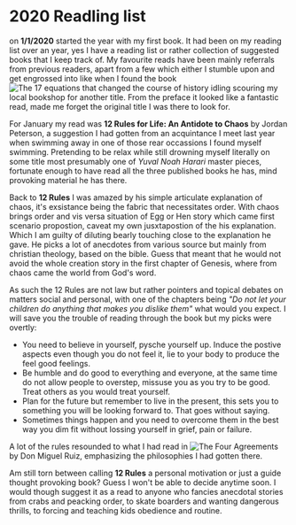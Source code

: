 # 2020 Readling list

on **1/1/2020** started the year with my first book. It had been on my reading list over an year, yes I have a reading list or rather collection of suggested books that I keep track of. My favourite reads have been mainly referrals from previous readers, apart from a few which either I stumble upon and get engrossed into like when I found the book ![The 17 equations that changed the course of history](https://images-na.ssl-images-amazon.com/images/I/51zc7ZMRzNL._SX331_BO1,204,203,200_.jpg) idling scouring my local bookshop for another title. From the preface it looked like a fantastic read, made me forget the original title I was there to look for.

For January my read was **12 Rules for Life: An Antidote to Chaos** by Jordan Peterson, a suggestion I had gotten from an acquintance I meet last year when swimming away in one of those rear occassions I found myself swimming. Pretending to be relax while still drowning myself literally on some title most presumably one of _Yuval Noah Harari_ master pieces, fortunate enough to have read all the three published books he has, mind provoking material he has there.

Back to **12 Rules** I was amazed by his simple articulate explanation of chaos, it's exsistance being the fabric that necessitates order. With chaos brings order and vis versa situation of Egg or Hen story which came first scenario propostion, caveat my own jusxtapostion of the his explanation. Which I am guilty of diluting bearly touching close to the explanation he gave. 
He picks a lot of anecdotes from various source but mainly from christian theology, based on the bible. Guess that meant that he would not avoid the whole creation story in the first chapter of Genesis, where from chaos came the world from God's word.

As such the 12 Rules are not law but rather pointers and topical debates on matters social and personal, with one of the chapters being _"Do not let your children do anything that makes you dislike them"_ what would you expect. I will save you the trouble of reading through the book but my picks were overtly:

* You need to believe in yourself, pysche yourself up. Induce the postive aspects even though you do not feel it, lie to your body to produce the feel good feelings.
* Be humble and do good to everything and everyone, at the same time do not allow people to overstep, missuse you as you try to be good. Treat others as you would treat yourself.
* Plan for the future but remember to live in the present, this sets you to something you will be looking forward to. That goes without saying.
* Sometimes things happen and you need to overcome them in the best way you dim fit without lossing yourself in grief, pain or failure.

A lot of the rules resounded to what I had read in ![The Four Agreements](https://upload.wikimedia.org/wikipedia/en/thumb/5/52/The_Four_Agreements.jpeg/220px-The_Four_Agreements.jpeg) by Don Miguel Ruiz, emphasizing the philosophies I had gotten there.

Am still torn between calling **12 Rules** a personal motivation or just a guide thought provoking book? Guess I won't be able to decide anytime soon. I would though suggest it as a read to anyone who fancies anecdotal stories from crabs and peacking order, to skate boarders and wanting dangerous thrills, to forcing and teaching kids obedience and routine.


